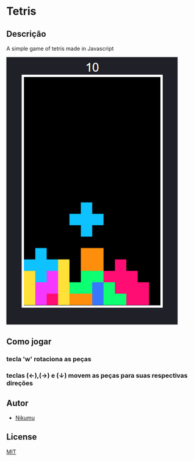 # Tetris

## Descrição

A simple game of tetris made in Javascript

![screenshot](screenshot.png)






## Como jogar 

### tecla 'w' rotaciona as peças
### teclas (←),(→) e (↓) movem as peças para suas respectivas direções    




## Autor
* [Nikumu](https://www.github.com/nikumu)

## License
[MIT](LICENSE)
